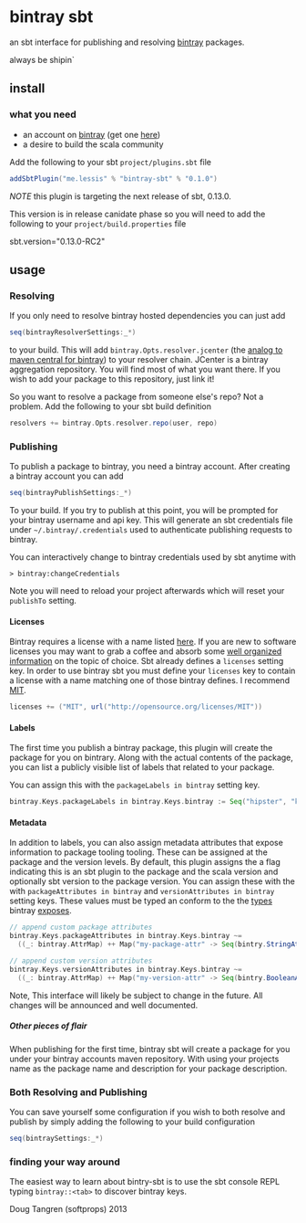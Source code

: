 # bintray sbt

an sbt interface for publishing and resolving [bintray](https://bintray.com) packages.

always be shipin`

## install

### what you need

- an account on [bintray](https://bintray.com) (get one [here](https://bintray.com/signup/index))
- a desire to build the scala community

Add the following to your sbt `project/plugins.sbt` file

```scala
addSbtPlugin("me.lessis" % "bintray-sbt" % "0.1.0")
```

_NOTE_ this plugin is targeting the next release of sbt, 0.13.0.

This version is in release canidate phase so you will need to add the following to your `project/build.properties` file

sbt.version="0.13.0-RC2"


## usage

### Resolving

If you only need to resolve bintray hosted dependencies you can just add

```scala
seq(bintrayResolverSettings:_*)
```

to your build. This will add `bintray.Opts.resolver.jcenter` (the [analog to maven central for bintray](https://bintray.com/bintray/jcenter)) to your resolver chain. JCenter is a bintray aggregation repository. You will find most of what you want there. If you wish to add your package to this repository, just link it!

So you want to resolve a package from someone else's repo? Not a problem. Add the following to your sbt build definition

```scala
resolvers += bintray.Opts.resolver.repo(user, repo)
```

### Publishing

To publish a package to bintray, you need a bintray account. After creating a bintray account you can add

```scala
seq(bintrayPublishSettings:_*)
```

To your build. If you try to publish at this point, you will be prompted for your bintray username and api key. This will generate an sbt credentials
file under `~/.bintray/.credentials` used to authenticate publishing requests to bintray.

You can interactively change to bintray credentials used by sbt anytime with

    > bintray:changeCredentials

Note you will need to reload your project afterwards which will reset your `publishTo` setting.

#### Licenses

Bintray requires a license with a name listed [here](https://bintray.com/docs/api.html#_footnote_1). If you are new to software licenses you may 
want to grab a coffee and absorb some [well organized information](http://choosealicense.com/) on the topic of choice.
Sbt already defines a `licenses` setting key. In order to use bintray sbt you must define your `licenses` key to contain a license with a name matching
one of those bintray defines. I recommend [MIT](http://choosealicense.com/licenses/mit/).


```scala
licenses += ("MIT", url("http://opensource.org/licenses/MIT"))
```

#### Labels

The first time you publish a bintray package, this plugin will create the package for you on bintrary. Along with the actual contents
of the package, you can list a publicly visible list of labels that related to your package.

You can assign this with the `packageLabels in bintray` setting key.

```scala
bintray.Keys.packageLabels in bintray.Keys.bintray := Seq("hipster", "keen")
```

#### Metadata

In addition to labels, you can also assign metadata attributes that expose information to package tooling tooling. These can be assigned at the package and the version levels. By default, this plugin assigns the a flag indicating this is an sbt plugin to the package and the scala version and optionally sbt version to the package version. You can assign these with the with `packageAttributes in bintray` and `versionAttributes in bintray` setting keys. These values must be typed an conform to the the [types](https://github.com/softprops/bintry#metadata) bintray [exposes](https://bintray.com/docs/api.html#_attributes).

```scala
// append custom package attributes
bintray.Keys.packageAttributes in bintray.Keys.bintray ~=
  ((_: bintray.AttrMap) ++ Map("my-package-attr" -> Seq(bintry.StringAttr("my-value"))))
```

```scala
// append custom version attributes
bintray.Keys.versionAttributes in bintray.Keys.bintray ~=
  ((_: bintray.AttrMap) ++ Map("my-version-attr" -> Seq(bintry.BooleanAttr(true))))
```

Note, This interface will likely be subject to change in the future. All changes will be announced and well documented.

##### Other pieces of flair

When publishing for the first time, bintray sbt will create a package for you under your bintray accounts maven repository.
With using your projects name as the package name and description for your package description. 

### Both Resolving and Publishing

You can save yourself some configuration if you wish to both resolve and publish by simply adding the following to your build configuration

```scala
seq(bintraySettings:_*)
```

### finding your way around

The easiest way to learn about bintry-sbt is to use the sbt console REPL typing `bintray::<tab>` to discover bintray keys.

Doug Tangren (softprops) 2013
